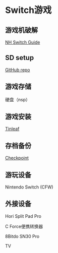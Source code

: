 # Switch游戏

## 游戏机破解

[NH Switch Guide](https://nh-server.github.io/switch-guide/)

## SD setup

[GitHub repo](https://www.sdsetup.com/)

## 游戏存储

硬盘（nsp）

## 游戏安装

[Tinleaf](https://github.com/blawar/tinleaf)

## 存档备份

[Checkpoint](https://github.com/FlagBrew/Checkpoint/releases)

## 游玩设备

Nintendo Switch (CFW)

## 外接设备

Hori Split Pad Pro

C Force便携转换器

8Bitdo SN30 Pro

TV